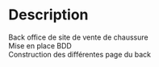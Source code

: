 # Description

Back office de site de vente de chaussure  
Mise en place BDD  
Construction des différentes page du back